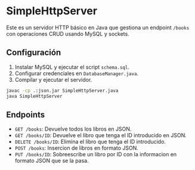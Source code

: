 # SimpleHttpServer

Este es un servidor HTTP básico en Java que gestiona un endpoint `/books` con operaciones CRUD usando MySQL y sockets.

## Configuración

1. Instalar MySQL y ejecutar el script `schema.sql`.
2. Configurar credenciales en `DatabaseManager.java`.
3. Compilar y ejecutar el servidor.

```sh
javac -cp .:json.jar SimpleHttpServer.java
java SimpleHttpServer
```

## Endpoints
- `GET /books`: Devuelve todos los libros en JSON.
- `GET /books/ID`: Devuelve el libro que tenga el ID introducido en JSON.
- `DELETE /books/ID`: Elimina el libro que tenga el ID introducido.
- `POST /books`: Insercion de libros en formato JSON.
- `PUT /books/ID`: Sobreescribe un libro por ID con la informacion en formato JSON que se la pasa.
